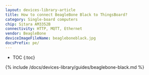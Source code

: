 ```yaml
---
layout: devices-library-article
title: How to connect BeagleBone Black to ThingsBoard?
category: Single-board computers
chip: Sitara AM3352B
connectivity: HTTP, MQTT, Ethernet
vendor: BeagleBone
deviceImageFileName: beagleboneblack.jpg
docsPrefix: pe/
---
```


* TOC
{:toc}

{% include /docs/devices-library/guides/beaglebone-black.md %}